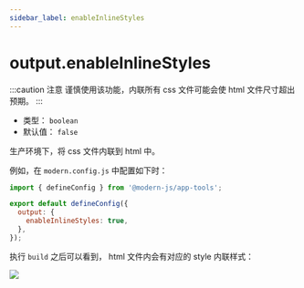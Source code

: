 ```yaml
---
sidebar_label: enableInlineStyles
---
```

# output.enableInlineStyles



:::caution 注意
谨慎使用该功能，内联所有 css 文件可能会使 html 文件尺寸超出预期。
:::

* 类型： `boolean`
* 默认值： `false`

生产环境下，将 css 文件内联到 html 中。

例如，在 `modern.config.js` 中配置如下时：


```js title="modern.config.js"
import { defineConfig } from '@modern-js/app-tools';

export default defineConfig({
  output: {
    enableInlineStyles: true,
  },
});
```
执行 `build` 之后可以看到， html 文件内会有对应的 style 内联样式：


![](https://lf3-static.bytednsdoc.com/obj/eden-cn/aphqeh7uhohpquloj/modern-js/docs/output-enable-inline-styles.png)

